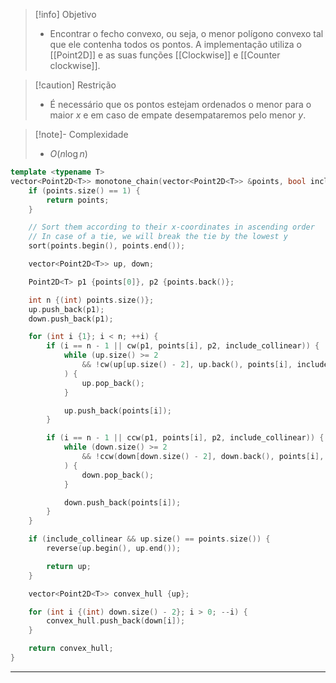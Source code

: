 > [!info] Objetivo
> - Encontrar o fecho convexo, ou seja, o menor polígono convexo tal que ele contenha todos os pontos. A implementação utiliza o [[Point2D]] e as suas funções [[Clockwise]] e [[Counter clockwise]].

> [!caution] Restrição
> - É necessário que os pontos estejam ordenados o menor para o maior $x$ e em caso de empate desempataremos pelo menor $y$.

> [!note]- Complexidade
> - $O(n \log n)$

```cpp
template <typename T>
vector<Point2D<T>> monotone_chain(vector<Point2D<T>> &points, bool include_collinear = false) {
	if (points.size() == 1) {
		return points;
	}

	// Sort them according to their x-coordinates in ascending order
	// In case of a tie, we will break the tie by the lowest y
	sort(points.begin(), points.end());

	vector<Point2D<T>> up, down;

    Point2D<T> p1 {points[0]}, p2 {points.back()};

    int n {(int) points.size()};
    up.push_back(p1);
    down.push_back(p1);

    for (int i {1}; i < n; ++i) {
        if (i == n - 1 || cw(p1, points[i], p2, include_collinear)) {
            while (up.size() >= 2 
                && !cw(up[up.size() - 2], up.back(), points[i], include_collinear)
            ) {
                up.pop_back();
            }

            up.push_back(points[i]);
        }

        if (i == n - 1 || ccw(p1, points[i], p2, include_collinear)) {
            while (down.size() >= 2
                && !ccw(down[down.size() - 2], down.back(), points[i], include_collinear)
            ) {
                down.pop_back();
            }

            down.push_back(points[i]);
        }
    }

	if (include_collinear && up.size() == points.size()) {
		reverse(up.begin(), up.end());

		return up;
	}

	vector<Point2D<T>> convex_hull {up};

	for (int i {(int) down.size() - 2}; i > 0; --i) {
		convex_hull.push_back(down[i]);
	}

	return convex_hull;
}
```

---